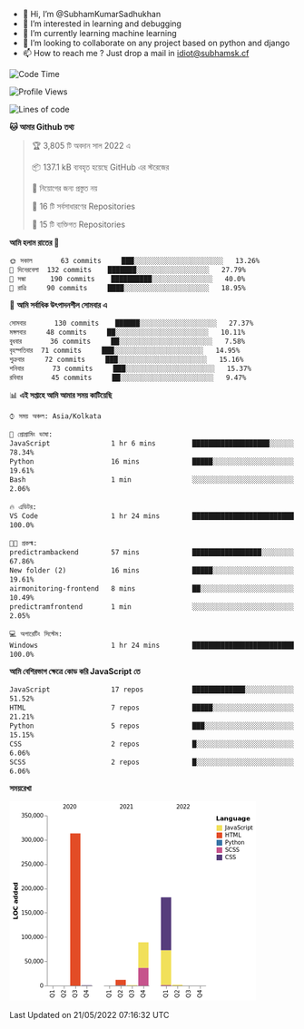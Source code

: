 - 👋 Hi, I’m @SubhamKumarSadhukhan
- 👀 I’m interested in learning and debugging
- 🌱 I’m currently learning machine learning
- 💞️ I’m looking to collaborate on any project based on python and django
- 📫 How to reach me ?
      Just drop a mail in idiot@subhamsk.cf

<!---
SubhamKumarSadhukhan/SubhamKumarSadhukhan is a ✨ special ✨ repository because its `README.md` (this file) appears on your GitHub profile.
You can click the Preview link to take a look at your changes.
--->


<!--START_SECTION:waka-->
![Code Time](http://img.shields.io/badge/Code%20Time-494%20hrs%2026%20mins-blue)

![Profile Views](http://img.shields.io/badge/%E0%A6%AA%E0%A7%8D%E0%A6%B0%E0%A7%8B%E0%A6%AB%E0%A6%BE%E0%A6%87%E0%A6%B2%20%E0%A6%A6%E0%A6%B0%E0%A7%8D%E0%A6%B6%E0%A6%A8-4-blue)

![Lines of code](https://img.shields.io/badge/%E0%A6%B9%E0%A7%8D%E0%A6%AF%E0%A6%BE%E0%A6%B2%E0%A7%8B%20%E0%A6%93%E0%A6%AF%E0%A6%BC%E0%A6%BE%E0%A6%B0%E0%A7%8D%E0%A6%B2%E0%A7%8D%E0%A6%A1%20%E0%A6%A5%E0%A7%87%E0%A6%95%E0%A7%87%20%E0%A6%86%E0%A6%AE%E0%A6%BF%20%E0%A6%B2%E0%A6%BF%E0%A6%96%E0%A7%87%E0%A6%9B%E0%A6%BF-600%20Thousand%20%E0%A6%95%E0%A7%8B%E0%A6%A1%E0%A7%87%E0%A6%B0%20%E0%A6%B2%E0%A6%BE%E0%A6%87%E0%A6%A8-blue)

**🐱 আমার Github তথ্য** 

> 🏆 3,805 টি অবদান সাল 2022 এ
 > 
> 📦 137.1 kB ব্যবহৃত হয়েছে GitHub এর স্টরেজের 
 > 
> 🚫 নিয়োগের জন্য প্রস্তুত নয়
 > 
> 📜 16 টি সর্বসাধারণের Repositories 
 > 
> 🔑 15 টি ব্যক্তিগত Repositories  
 > 
**আমি হলাম রাতের 🦉** 

```text
🌞 সকাল       63 commits     ███░░░░░░░░░░░░░░░░░░░░░░   13.26% 
🌆 দিনেরবেলা  132 commits    ███████░░░░░░░░░░░░░░░░░░   27.79% 
🌃 সন্ধা      190 commits    ██████████░░░░░░░░░░░░░░░   40.0% 
🌙 রাত্রি     90 commits     ████░░░░░░░░░░░░░░░░░░░░░   18.95%

```
📅 **আমি সর্বাধিক উৎপাদনশীল সোমবার এ** 

```text
সোমবার       130 commits    ██████░░░░░░░░░░░░░░░░░░░   27.37% 
মঙ্গলবার     48 commits     ██░░░░░░░░░░░░░░░░░░░░░░░   10.11% 
বুধবার       36 commits     ██░░░░░░░░░░░░░░░░░░░░░░░   7.58% 
বৃহস্পতিবার  71 commits     ███░░░░░░░░░░░░░░░░░░░░░░   14.95% 
শুক্রবার     72 commits     ███░░░░░░░░░░░░░░░░░░░░░░   15.16% 
শনিবার       73 commits     ███░░░░░░░░░░░░░░░░░░░░░░   15.37% 
রবিবার       45 commits     ██░░░░░░░░░░░░░░░░░░░░░░░   9.47%

```


📊 **এই সপ্তাহে আমি আমার সময় কাটিয়েছি** 

```text
⌚︎ সময় অঞ্চল: Asia/Kolkata

💬 প্রোগ্রামিং ভাষা: 
JavaScript               1 hr 6 mins         ███████████████████░░░░░░   78.34% 
Python                   16 mins             █████░░░░░░░░░░░░░░░░░░░░   19.61% 
Bash                     1 min               ░░░░░░░░░░░░░░░░░░░░░░░░░   2.06%

🔥 এডিটর: 
VS Code                  1 hr 24 mins        █████████████████████████   100.0%

🐱‍💻 প্রকল্ম: 
predictrambackend        57 mins             █████████████████░░░░░░░░   67.86% 
New folder (2)           16 mins             █████░░░░░░░░░░░░░░░░░░░░   19.61% 
airmonitoring-frontend   8 mins              ██░░░░░░░░░░░░░░░░░░░░░░░   10.49% 
predictramfrontend       1 min               ░░░░░░░░░░░░░░░░░░░░░░░░░   2.05%

💻 অপারেটিং সিস্টেম: 
Windows                  1 hr 24 mins        █████████████████████████   100.0%

```

**আমি বেশিরভাগ ক্ষেত্রে কোড করি JavaScript তে** 

```text
JavaScript               17 repos            █████████████░░░░░░░░░░░░   51.52% 
HTML                     7 repos             █████░░░░░░░░░░░░░░░░░░░░   21.21% 
Python                   5 repos             ███░░░░░░░░░░░░░░░░░░░░░░   15.15% 
CSS                      2 repos             █░░░░░░░░░░░░░░░░░░░░░░░░   6.06% 
SCSS                     2 repos             █░░░░░░░░░░░░░░░░░░░░░░░░   6.06%

```


**সময়রেখা**

![Chart not found](https://raw.githubusercontent.com/SubhamKumarSadhukhan/SubhamKumarSadhukhan/main/charts/bar_graph.png) 


 Last Updated on 21/05/2022 07:16:32 UTC
<!--END_SECTION:waka-->
